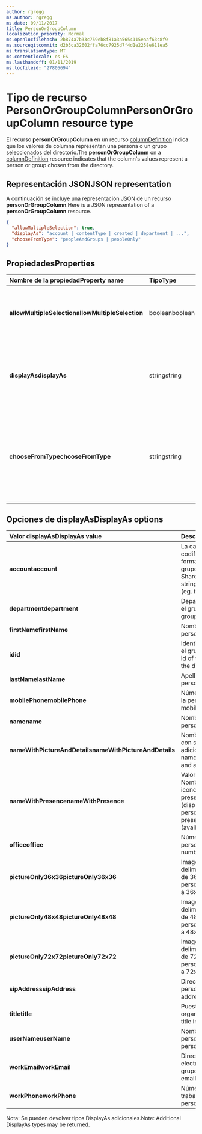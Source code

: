 ```yaml
---
author: rgregg
ms.author: rgregg
ms.date: 09/11/2017
title: PersonOrGroupColumn
localization_priority: Normal
ms.openlocfilehash: 2b874a7b33c759eb8f81a3a5654115eaaf63c8f9
ms.sourcegitcommit: d2b3ca32602ffa76cc7925d7f4d1e2258e611ea5
ms.translationtype: MT
ms.contentlocale: es-ES
ms.lasthandoff: 01/11/2019
ms.locfileid: "27805694"
---
```

# <a name="personorgroupcolumn-resource-type"></a><span data-ttu-id="df0dd-102">Tipo de recurso PersonOrGroupColumn</span><span class="sxs-lookup"><span data-stu-id="df0dd-102">PersonOrGroupColumn resource type</span></span>

<span data-ttu-id="df0dd-103">El recurso **personOrGroupColumn** en un recurso [columnDefinition](columndefinition.md) indica que los valores de columna representan una persona o un grupo seleccionados del directorio.</span><span class="sxs-lookup"><span data-stu-id="df0dd-103">The **personOrGroupColumn** on a [columnDefinition](columndefinition.md) resource indicates that the column's values represent a person or group chosen from the directory.</span></span>

## <a name="json-representation"></a><span data-ttu-id="df0dd-104">Representación JSON</span><span class="sxs-lookup"><span data-stu-id="df0dd-104">JSON representation</span></span>

<span data-ttu-id="df0dd-105">A continuación se incluye una representación JSON de un recurso **personOrGroupColumn**.</span><span class="sxs-lookup"><span data-stu-id="df0dd-105">Here is a JSON representation of a **personOrGroupColumn** resource.</span></span>
<!-- { "blockType": "resource", "@type": "microsoft.graph.personOrGroupColumn", "@property.aka": "chooseFromType=format" } -->

```json
{
  "allowMultipleSelection": true,
  "displayAs": "account | contentType | created | department | ...",
  "chooseFromType": "peopleAndGroups | peopleOnly"
}
```

## <a name="properties"></a><span data-ttu-id="df0dd-106">Propiedades</span><span class="sxs-lookup"><span data-stu-id="df0dd-106">Properties</span></span>

| <span data-ttu-id="df0dd-107">Nombre de la propiedad</span><span class="sxs-lookup"><span data-stu-id="df0dd-107">Property name</span></span>              | <span data-ttu-id="df0dd-108">Tipo</span><span class="sxs-lookup"><span data-stu-id="df0dd-108">Type</span></span>    | <span data-ttu-id="df0dd-109">Descripción</span><span class="sxs-lookup"><span data-stu-id="df0dd-109">Description</span></span>
|:---------------------------|:--------|:--------------------------------------
| <span data-ttu-id="df0dd-110">**allowMultipleSelection**</span><span class="sxs-lookup"><span data-stu-id="df0dd-110">**allowMultipleSelection**</span></span> | <span data-ttu-id="df0dd-111">boolean</span><span class="sxs-lookup"><span data-stu-id="df0dd-111">boolean</span></span> | <span data-ttu-id="df0dd-112">Indica si se pueden seleccionar varios valores desde el origen.</span><span class="sxs-lookup"><span data-stu-id="df0dd-112">Indicates whether multiple values can be selected from the source.</span></span>
| <span data-ttu-id="df0dd-113">**displayAs**</span><span class="sxs-lookup"><span data-stu-id="df0dd-113">**displayAs**</span></span>              | <span data-ttu-id="df0dd-114">string</span><span class="sxs-lookup"><span data-stu-id="df0dd-114">string</span></span>  | <span data-ttu-id="df0dd-115">Cómo mostrar la información sobre la persona o el grupo elegido.</span><span class="sxs-lookup"><span data-stu-id="df0dd-115">How to display the information about the person or group chosen.</span></span> <span data-ttu-id="df0dd-116">Véalo a continuación.</span><span class="sxs-lookup"><span data-stu-id="df0dd-116">See below.</span></span>
| <span data-ttu-id="df0dd-117">**chooseFromType**</span><span class="sxs-lookup"><span data-stu-id="df0dd-117">**chooseFromType**</span></span>         | <span data-ttu-id="df0dd-118">string</span><span class="sxs-lookup"><span data-stu-id="df0dd-118">string</span></span>  | <span data-ttu-id="df0dd-119">Si quiere permitir la selección solo de personas, o de personas y grupos.</span><span class="sxs-lookup"><span data-stu-id="df0dd-119">Whether to allow selection of people only, or people and groups.</span></span> <span data-ttu-id="df0dd-120">Debe ser `peopleAndGroups` o `peopleOnly`.</span><span class="sxs-lookup"><span data-stu-id="df0dd-120">Must be one of `peopleAndGroups` or `peopleOnly`.</span></span>

## <a name="displayas-options"></a><span data-ttu-id="df0dd-121">Opciones de displayAs</span><span class="sxs-lookup"><span data-stu-id="df0dd-121">DisplayAs options</span></span>

| <span data-ttu-id="df0dd-122">Valor displayAs</span><span class="sxs-lookup"><span data-stu-id="df0dd-122">DisplayAs value</span></span>               | <span data-ttu-id="df0dd-123">Descripción</span><span class="sxs-lookup"><span data-stu-id="df0dd-123">Description</span></span>
|:------------------------------|:-----------------------
| <span data-ttu-id="df0dd-124">**account**</span><span class="sxs-lookup"><span data-stu-id="df0dd-124">**account**</span></span>                   | <span data-ttu-id="df0dd-125">La cadena de notificación codificada de SharePoint sin formato de la persona o el grupo (por ejemplo,</span><span class="sxs-lookup"><span data-stu-id="df0dd-125">The raw SharePoint encoded claim string for the person or group (eg.</span></span> <span data-ttu-id="df0dd-126">i:0#.f</span><span class="sxs-lookup"><span data-stu-id="df0dd-126">i:0#.f</span></span>|<span data-ttu-id="df0dd-127">membership</span><span class="sxs-lookup"><span data-stu-id="df0dd-127">membership</span></span>|<span data-ttu-id="df0dd-128">jane@contoso.com).</span><span class="sxs-lookup"><span data-stu-id="df0dd-128">jane@contoso.com).</span></span>
| <span data-ttu-id="df0dd-129">**department**</span><span class="sxs-lookup"><span data-stu-id="df0dd-129">**department**</span></span>                | <span data-ttu-id="df0dd-130">Departamento de la persona o el grupo.</span><span class="sxs-lookup"><span data-stu-id="df0dd-130">The person or group's department.</span></span>
| <span data-ttu-id="df0dd-131">**firstName**</span><span class="sxs-lookup"><span data-stu-id="df0dd-131">**firstName**</span></span>                 | <span data-ttu-id="df0dd-132">Nombre de la persona.</span><span class="sxs-lookup"><span data-stu-id="df0dd-132">The person's first name.</span></span>
| <span data-ttu-id="df0dd-133">**id**</span><span class="sxs-lookup"><span data-stu-id="df0dd-133">**id**</span></span>                        | <span data-ttu-id="df0dd-134">Identificador de la persona o el grupo en el directorio.</span><span class="sxs-lookup"><span data-stu-id="df0dd-134">The id of the person or group in the directory.</span></span>
| <span data-ttu-id="df0dd-135">**lastName**</span><span class="sxs-lookup"><span data-stu-id="df0dd-135">**lastName**</span></span>                  | <span data-ttu-id="df0dd-136">Apellido de la persona.</span><span class="sxs-lookup"><span data-stu-id="df0dd-136">The person's last name.</span></span>
| <span data-ttu-id="df0dd-137">**mobilePhone**</span><span class="sxs-lookup"><span data-stu-id="df0dd-137">**mobilePhone**</span></span>               | <span data-ttu-id="df0dd-138">Número de teléfono móvil de la persona.</span><span class="sxs-lookup"><span data-stu-id="df0dd-138">The person's mobile phone number.</span></span>
| <span data-ttu-id="df0dd-139">**name**</span><span class="sxs-lookup"><span data-stu-id="df0dd-139">**name**</span></span>                      | <span data-ttu-id="df0dd-140">Nombre de la persona.</span><span class="sxs-lookup"><span data-stu-id="df0dd-140">The person's name.</span></span>
| <span data-ttu-id="df0dd-141">**nameWithPictureAndDetails**</span><span class="sxs-lookup"><span data-stu-id="df0dd-141">**nameWithPictureAndDetails**</span></span> | <span data-ttu-id="df0dd-142">Nombre de la persona junto con su imagen y detalles adicionales.</span><span class="sxs-lookup"><span data-stu-id="df0dd-142">The person's name along with their picture and additional details.</span></span>
| <span data-ttu-id="df0dd-143">**nameWithPresence**</span><span class="sxs-lookup"><span data-stu-id="df0dd-143">**nameWithPresence**</span></span>          | <span data-ttu-id="df0dd-144">Valor predeterminado.</span><span class="sxs-lookup"><span data-stu-id="df0dd-144">Default.</span></span> <span data-ttu-id="df0dd-145">Nombre de la persona con un icono de indicador de presencia (disponible/ocupado/etc.).</span><span class="sxs-lookup"><span data-stu-id="df0dd-145">The person's name with a presence indicator icon (available/busy/etc.)</span></span>
| <span data-ttu-id="df0dd-146">**office**</span><span class="sxs-lookup"><span data-stu-id="df0dd-146">**office**</span></span>                    | <span data-ttu-id="df0dd-147">Número de la oficina de la persona.</span><span class="sxs-lookup"><span data-stu-id="df0dd-147">The person's office number.</span></span>
| <span data-ttu-id="df0dd-148">**pictureOnly36x36**</span><span class="sxs-lookup"><span data-stu-id="df0dd-148">**pictureOnly36x36**</span></span>          | <span data-ttu-id="df0dd-149">Imagen de la persona, delimitado por un cuadrado de 36x36 píxeles.</span><span class="sxs-lookup"><span data-stu-id="df0dd-149">The person's picture, bounded by a 36x36 px square.</span></span>
| <span data-ttu-id="df0dd-150">**pictureOnly48x48**</span><span class="sxs-lookup"><span data-stu-id="df0dd-150">**pictureOnly48x48**</span></span>          | <span data-ttu-id="df0dd-151">Imagen de la persona, delimitado por un cuadrado de 48x48 píxeles.</span><span class="sxs-lookup"><span data-stu-id="df0dd-151">The person's picture, bounded by a 48x48 px square.</span></span>
| <span data-ttu-id="df0dd-152">**pictureOnly72x72**</span><span class="sxs-lookup"><span data-stu-id="df0dd-152">**pictureOnly72x72**</span></span>          | <span data-ttu-id="df0dd-153">Imagen de la persona, delimitado por un cuadrado de 72x72 píxeles.</span><span class="sxs-lookup"><span data-stu-id="df0dd-153">The person's picture, bounded by a 72x72 px square.</span></span>
| <span data-ttu-id="df0dd-154">**sipAddress**</span><span class="sxs-lookup"><span data-stu-id="df0dd-154">**sipAddress**</span></span>                | <span data-ttu-id="df0dd-155">Dirección SIP de la persona.</span><span class="sxs-lookup"><span data-stu-id="df0dd-155">The person's sip address.</span></span>
| <span data-ttu-id="df0dd-156">**title**</span><span class="sxs-lookup"><span data-stu-id="df0dd-156">**title**</span></span>                     | <span data-ttu-id="df0dd-157">Puesto de la persona en la organización.</span><span class="sxs-lookup"><span data-stu-id="df0dd-157">The person's title in the organization.</span></span>
| <span data-ttu-id="df0dd-158">**userName**</span><span class="sxs-lookup"><span data-stu-id="df0dd-158">**userName**</span></span>                  | <span data-ttu-id="df0dd-159">Nombre de usuario de la persona o el grupo.</span><span class="sxs-lookup"><span data-stu-id="df0dd-159">The person or group's user name.</span></span>
| <span data-ttu-id="df0dd-160">**workEmail**</span><span class="sxs-lookup"><span data-stu-id="df0dd-160">**workEmail**</span></span>                 | <span data-ttu-id="df0dd-161">Dirección de correo electrónico de la persona o el grupo.</span><span class="sxs-lookup"><span data-stu-id="df0dd-161">The person or group's email address.</span></span>
| <span data-ttu-id="df0dd-162">**workPhone**</span><span class="sxs-lookup"><span data-stu-id="df0dd-162">**workPhone**</span></span>                 | <span data-ttu-id="df0dd-163">Número de teléfono del trabajo de la persona.</span><span class="sxs-lookup"><span data-stu-id="df0dd-163">The person's work phone number.</span></span>

<span data-ttu-id="df0dd-164">Nota: Se pueden devolver tipos DisplayAs adicionales.</span><span class="sxs-lookup"><span data-stu-id="df0dd-164">Note: Additional DisplayAs types may be returned.</span></span>

<!-- {
  "type": "#page.annotation",
  "description": "",
  "keywords": "",
  "section": "documentation",
  "suppressions": [
    "Warning: /api-reference/v1.0/resources/personorgroupcolumn.md:
      Found potential enums in resource example that weren't defined in a table:(peopleAndGroups,peopleOnly) are in resource, but () are in table",
    "Warning: /api-reference/v1.0/resources/personorgroupcolumn.md:
      Found potential enums in resource example that weren't defined in a table:(account,contentType,created,department,...) are in resource, but () are in table"
  ],
  "tocPath": "Resources/PersonOrGroupColumn"
} -->
